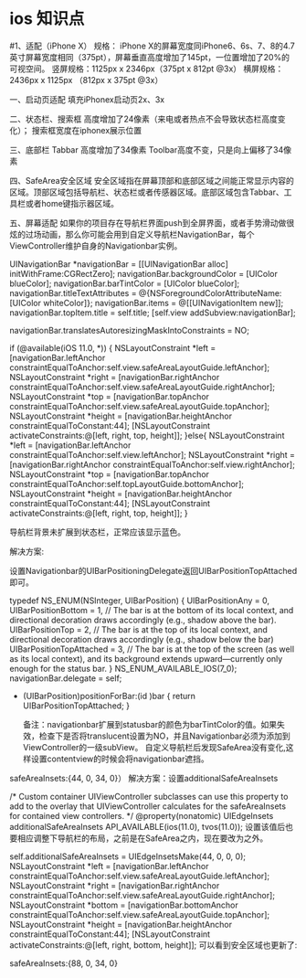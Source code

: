 # ios 知识点
#1、适配（iPhone X）
规格：
iPhone X的屏幕宽度同iPhone6、6s、7、8的4.7英寸屏幕宽度相同（375pt），屏幕垂直高度增加了145pt，一位置增加了20%的可视空间。
竖屏规格：1125px x 2346px（375pt x 812pt @3x）
横屏规格：2436px x 1125px （812px x 375pt @3x）

一、启动页适配
填充iPhonex启动页2x、3x

二、状态栏、搜索框
高度增加了24像素（来电或者热点不会导致状态栏高度变化）；
搜索框宽度在iphonex展示位置

三、底部栏
Tabbar 高度增加了34像素
Toolbar高度不变，只是向上偏移了34像素

四、SafeArea安全区域
安全区域指在屏幕顶部和底部区域之间能正常显示内容的区域。顶部区域包括导航栏、状态栏或者传感器区域。底部区域包含Tabbar、工具栏或者home键指示器区域。

五、屏幕适配
如果你的项目存在导航栏界面push到全屏界面，或者手势滑动做很炫的过场动画，那么你可能会用到自定义导航栏NavigationBar，每个ViewController维护自身的Navigationbar实例。

UINavigationBar *navigationBar = [[UINavigationBar alloc] initWithFrame:CGRectZero];
navigationBar.backgroundColor = [UIColor blueColor];
navigationBar.barTintColor = [UIColor blueColor];
navigationBar.titleTextAttributes = @{NSForegroundColorAttributeName:[UIColor whiteColor]};
navigationBar.items = @[[UINavigationItem new]];
navigationBar.topItem.title = self.title;
[self.view addSubview:navigationBar];

navigationBar.translatesAutoresizingMaskIntoConstraints = NO;

if (@available(iOS 11.0, *)) {
    NSLayoutConstraint *left = [navigationBar.leftAnchor constraintEqualToAnchor:self.view.safeAreaLayoutGuide.leftAnchor];
    NSLayoutConstraint *right = [navigationBar.rightAnchor constraintEqualToAnchor:self.view.safeAreaLayoutGuide.rightAnchor];
    NSLayoutConstraint *top = [navigationBar.topAnchor constraintEqualToAnchor:self.view.safeAreaLayoutGuide.topAnchor];
    NSLayoutConstraint *height = [navigationBar.heightAnchor constraintEqualToConstant:44];
    [NSLayoutConstraint activateConstraints:@[left, right, top, height]];
}else{
    NSLayoutConstraint *left = [navigationBar.leftAnchor constraintEqualToAnchor:self.view.leftAnchor];
    NSLayoutConstraint *right = [navigationBar.rightAnchor constraintEqualToAnchor:self.view.rightAnchor];
    NSLayoutConstraint *top = [navigationBar.topAnchor constraintEqualToAnchor:self.topLayoutGuide.bottomAnchor];
    NSLayoutConstraint *height = [navigationBar.heightAnchor constraintEqualToConstant:44];
    [NSLayoutConstraint activateConstraints:@[left, right, top, height]];
}


导航栏背景未扩展到状态栏，正常应该显示蓝色。

解决方案:

设置Navigationbar的UIBarPositioningDelegate返回UIBarPositionTopAttached即可。

typedef NS_ENUM(NSInteger, UIBarPosition) {
    UIBarPositionAny = 0,
    UIBarPositionBottom = 1, // The bar is at the bottom of its local context, and directional decoration draws accordingly (e.g., shadow above the bar).
    UIBarPositionTop = 2, // The bar is at the top of its local context, and directional decoration draws accordingly (e.g., shadow below the bar)
    UIBarPositionTopAttached = 3, // The bar is at the top of the screen (as well as its local context), and its background extends upward—currently only enough for the status bar.
} NS_ENUM_AVAILABLE_IOS(7_0);
navigationBar.delegate = self;

- (UIBarPosition)positionForBar:(id <UIBarPositioning>)bar
{
    return UIBarPositionTopAttached;
}
  
  备注：navigationbar扩展到statusbar的颜色为barTintColor的值。如果失效，检查下是否将translucent设置为NO，并且Navigationbar必须为添加到ViewController的一级subView。
自定义导航栏后发现SafeArea没有变化,这样设置contentview的时候会将navigationbar遮挡。

safeAreaInsets:{44, 0, 34, 0}）
解决方案：设置additionalSafeAreaInsets

/* Custom container UIViewController subclasses can use this property to add to the overlay
 that UIViewController calculates for the safeAreaInsets for contained view controllers.
 */
@property(nonatomic) UIEdgeInsets additionalSafeAreaInsets API_AVAILABLE(ios(11.0), tvos(11.0));
设置该值后也要相应调整下导航栏的布局，之前是在SafeArea之内，现在要改为之外。

self.additionalSafeAreaInsets = UIEdgeInsetsMake(44, 0, 0, 0);
NSLayoutConstraint *left = [navigationBar.leftAnchor constraintEqualToAnchor:self.view.safeAreaLayoutGuide.leftAnchor];
NSLayoutConstraint *right = [navigationBar.rightAnchor constraintEqualToAnchor:self.view.safeAreaLayoutGuide.rightAnchor];
NSLayoutConstraint *bottom = [navigationBar.bottomAnchor constraintEqualToAnchor:self.view.safeAreaLayoutGuide.topAnchor];
NSLayoutConstraint *height = [navigationBar.heightAnchor constraintEqualToConstant:44];
[NSLayoutConstraint activateConstraints:@[left, right, bottom, height]];
可以看到安全区域也更新了:

safeAreaInsets:{88, 0, 34, 0}
